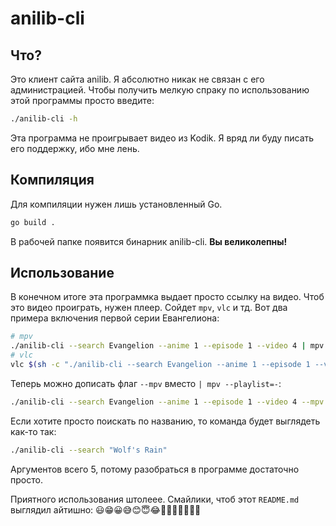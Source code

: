 # anilib-cli

## Что?
Это клиент сайта anilib. Я абсолютно никак не связан с его администрацией. Чтобы получить мелкую спраку по использованию этой программы просто введите:
```bash
./anilib-cli -h
```
Эта программа не проигрывает видео из Kodik. Я вряд ли буду писать его поддержку, ибо мне лень.

## Компиляция
Для компиляции нужен лишь установленный Go.
```bash
go build .
```
В рабочей папке появится бинарник anilib-cli.
**Вы великолепны!**

## Использование
В конечном итоге эта программка выдает просто ссылку на видео. Чтоб это видео проиграть, нужен плеер. Сойдет `mpv`, `vlc` и тд.
Вот два примера включения первой серии Евангелиона:
```bash
# mpv
./anilib-cli --search Evangelion --anime 1 --episode 1 --video 4 | mpv --playlist=-
# vlc
vlc $(sh -c "./anilib-cli --search Evangelion --anime 1 --episode 1 --video 4")
```

Теперь можно дописать флаг `--mpv` вместо `| mpv --playlist=-`:
```bash
./anilib-cli --search Evangelion --anime 1 --episode 1 --video 4 --mpv
```

Если хотите просто поискать по названию, то команда будет выглядеть как-то так:
```bash
./anilib-cli --search "Wolf's Rain"
```
Аргументов всего 5, потому разобраться в программе достаточно просто.

Приятного использования штолеее.
Смайлики, чтоб этот `README.md` выглядил айтишно: 😃😁😀😅😊😇😂🤗🫢🤫🤭🤙🤙🤙
